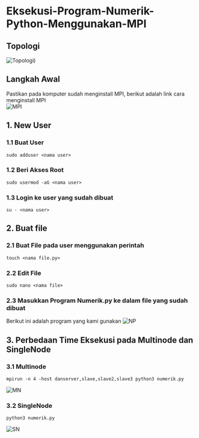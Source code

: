 # Eksekusi-Program-Numerik-Python-Menggunakan-MPI
## Topologi
![Topologi)](https://github.com/feliana444/Eksekusi-Program-Numerik-Python-Menggunakan-MPI/assets/145323449/e6393cd6-9525-452e-a15a-94c587a56c1e)

## Langkah Awal
Pastikan pada komputer sudah menginstall MPI, berikut adalah link cara menginstall MPI <br> ![MPI](https://github.com/feliana444/Eksekusi-Program-Buble-Sort-Python-Menggunakan-MPI)

## 1. New User
### 1.1 Buat User <br>
    sudo adduser <nama user>
### 1.2 Beri Akses Root
    sudo usermod -aG <nama user>
### 1.3 Login ke user yang sudah dibuat <br>
    su - <nama user>
  
## 2. Buat file
### 2.1 Buat File pada user menggunakan perintah <br> 
    touch <nama file.py>
### 2.2 Edit File <br>
    sudo nano <nama file>
### 2.3 Masukkan Program Numerik.py ke dalam file yang sudah dibuat <br>
Berikut ini adalah program yang kami gunakan
![NP](https://github.com/feliana444/Eksekusi-Program-Numerik-Python-Menggunakan-MPI/assets/145323449/055a6de1-16fd-42b0-a662-2e74293717af)


## 3. Perbedaan Time Eksekusi pada Multinode dan SingleNode
### 3.1 Multinode
    mpirun -n 4 -host danserver,slave,slave2,slave3 python3 numerik.py 
![MN](https://github.com/feliana444/Eksekusi-Program-Numerik-Python-Menggunakan-MPI/assets/145323449/2c90cdb5-8a79-456c-8f45-ec8a8a3c979c)
### 3.2 SingleNode
    python3 numerik.py 
![SN](https://github.com/feliana444/Eksekusi-Program-Numerik-Python-Menggunakan-MPI/assets/145323449/21273505-8c79-40ad-bf94-f701ff97f117)

    
